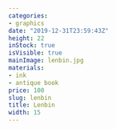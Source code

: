```yaml
---
categories:
- graphics
date: "2019-12-31T23:59:43Z"
height: 22
inStock: true
isVisible: true
mainImage: lenbin.jpg
materials:
- ink
- antique book
price: 100
slug: lenbin
title: Lenbin
width: 15
---
```


